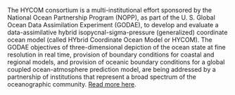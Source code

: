 The HYCOM consortium is a multi-institutional effort sponsored by the National Ocean Partnership Program (NOPP), as part of the U. S. Global Ocean Data Assimilation Experiment (GODAE), to develop and evaluate a data-assimilative hybrid isopycnal-sigma-pressure (generalized) coordinate ocean model (called HYbrid Coordinate Ocean Model or HYCOM). The GODAE objectives of three-dimensional depiction of the ocean state at fine resolution in real time, provision of boundary conditions for coastal and regional models, and provision of oceanic boundary conditions for a global coupled ocean-atmosphere prediction model, are being addressed by a partnership of institutions that represent a broad spectrum of the oceanographic community. [Read more here](http://hycom.org/about).